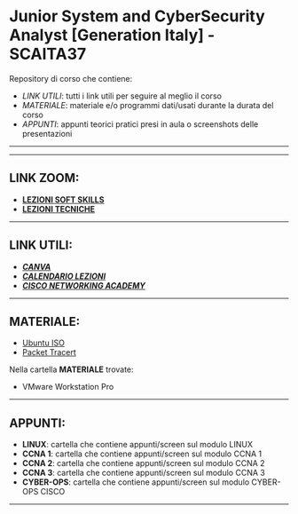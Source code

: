 # Junior System and CyberSecurity Analyst [Generation Italy] - SCAITA37
Repository di corso che contiene:
- *LINK UTILI*: tutti i link utili per seguire al meglio il corso
- *MATERIALE*: materiale e/o programmi dati/usati durante la durata del corso
- *APPUNTI*: appunti teorici pratici presi in aula o screenshots delle presentazioni
---
---
## LINK ZOOM:
- [**LEZIONI SOFT SKILLS**](https://us06web.zoom.us/j/85184835350?pwd=E2QUaA0IxtbkObazXIB7nHdgNrV7Wq.1)
- [**LEZIONI TECNICHE**](https://us02web.zoom.us/j/81363022631)
---
## LINK UTILI:
- [***CANVA***](https://generation.instructure.com/)
- [***CALENDARIO LEZIONI***](https://generation.instructure.com/calendar#view_name=month&view_start=2024-11-02)
- [***CISCO NETWORKING ACADEMY***](https://www.netacad.com/dashboard)
---
## MATERIALE:
- [Ubuntu ISO](https://www.ubuntu-it.org/download)
- [Packet Tracert](https://www.netacad.com/resources/lab-downloads?courseLang=en-US)
  
Nella cartella **MATERIALE** trovate:
- VMware Workstation Pro
---
## APPUNTI:
- **LINUX**: cartella che contiene appunti/screen sul modulo LINUX
- **CCNA 1**: cartella che contiene appunti/screen sul modulo CCNA 1
- **CCNA 2**: cartella che contiene appunti/screen sul modulo CCNA 2
- **CCNA 3**: cartella che contiene appunti/screen sul modulo CCNA 3
- **CYBER-OPS**: cartella che contiene appunti/screen sul modulo CYBER-OPS CISCO
---
